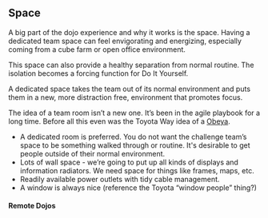 ## Space

A big part of the dojo experience and why it works is the space. Having a dedicated team space can feel envigorating and energizing, especially coming from a cube farm or open office environment. 

This space can also provide a healthy separation from normal routine. The isolation becomes a forcing function for Do It Yourself.

A dedicated space takes the team out of its normal environment and puts them in a new, more distraction free, environment that promotes focus.

The idea of a team room isn’t a new one. It’s been in the agile playbook for a long time. Before all this even was the Toyota Way idea of a [Obeya](https://en.m.wikipedia.org/wiki/Obeya).

- A dedicated room is preferred. You do not want the challenge team’s space to be something walked through or routine. It's desirable to get people outside of their normal environment.
- Lots of wall space - we’re going to put up all kinds of displays and information radiators. We need space for things like frames, maps, etc.
- Readily available power outlets with tidy cable management.
- A window is always nice (reference the Toyota “window people” thing?)

#### Remote Dojos